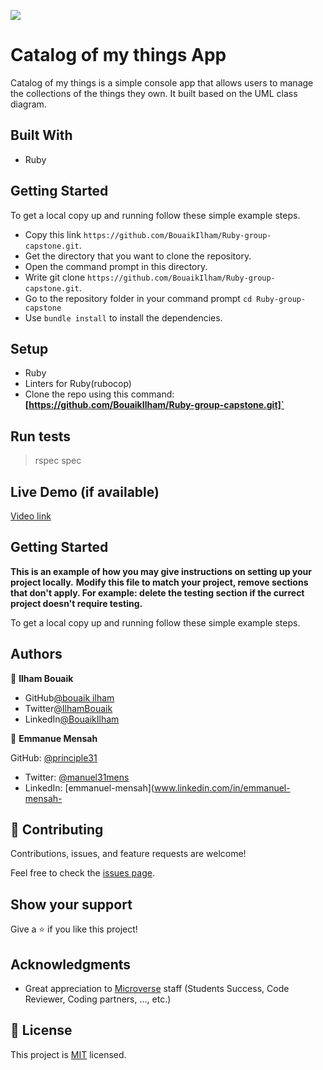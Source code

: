 ![](https://img.shields.io/badge/Microverse-blueviolet)

# Catalog of my things App

Catalog of my things is a simple console app that allows users to manage the collections of the things they own. It built based on the UML class diagram.

## Built With

- Ruby
## Getting Started

To get a local copy up and running follow these simple example steps.

- Copy this link `https://github.com/BouaikIlham/Ruby-group-capstone.git`.
- Get the directory that you want to clone the repository.
- Open the command prompt in this directory.
- Write git clone `https://github.com/BouaikIlham/Ruby-group-capstone.git`.
- Go to the repository folder in your command prompt `cd Ruby-group-capstone`
- Use `bundle install` to install the dependencies.

## Setup

- Ruby
- Linters for Ruby(rubocop)
- Clone the repo using this command: **[https://github.com/BouaikIlham/Ruby-group-capstone.git]`**

## Run tests

> rspec spec

## Live Demo (if available)


[Video link](https://drive.google.com/file/d/1Tyx_ByDhz6-2-V1ay4KW3Q2GmUZn5XPX/view?usp=sharing)


## Getting Started

**This is an example of how you may give instructions on setting up your project locally.**
**Modify this file to match your project, remove sections that don't apply. For example: delete the testing section if the currect project doesn't require testing.**


To get a local copy up and running follow these simple example steps.

## Authors

👤 **Ilham Bouaik**

- GitHub[@bouaik ilham](https://github.com/BouaikIlham)
- Twitter[@IlhamBouaik](https://twitter.com/IlhamBouaik)
- LinkedIn[@BouaikIlham](https://www.linkedin.com/in/bouaik-ilham-478478230/)

👤 **Emmanue Mensah**

 GitHub: [@principle31](https://github.com/principles31)
- Twitter: [@manuel31mens](https://Twiter.com/@Manuel31mens)
- LinkedIn: [emmanuel-mensah](www.linkedin.com/in/emmanuel-mensah-

## 🤝 Contributing

Contributions, issues, and feature requests are welcome!

Feel free to check the [issues page](../../issues/).

## Show your support

Give a ⭐️ if you like this project!

## Acknowledgments

- Great appreciation to [Microverse](www.microverse.org) staff (Students    Success, Code Reviewer, Coding partners, ..., etc.) 
## 📝 License

This project is [MIT](./LICENSE) licensed.
